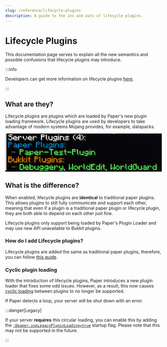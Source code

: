 ```yaml
---
slug: /reference/lifecycle-plugins
description: A guide to the ins and outs of lifecycle plugins.
---
```


# Lifecycle Plugins

This documentation page serves to explain all the new semantics and possible confusions that lifecycle plugins may introduce.

:::info

Developers can get more information on lifecycle plugins [here](docs/paper/dev/advanced/lifecycle-plugins.mdx).

:::

## What are they?

Lifecycle plugins are plugins which are loaded by Paper's new plugin loading framework. Lifecycle plugins are used by developers to
take advantage of modern systems Mojang provides, for example, datapacks.

![Plugin List](assets/plugin-list.png)

## What is the difference?

When enabled, lifecycle plugins are **identical** to traditional paper plugins. This allows plugins to still fully communicate and support each other, meaning that even if a
plugin is a traditional paper plugin or lifecycle plugin, they are both able to depend on each other just fine.

Lifecycle plugins only support being loaded by Paper's Plugin Loader and may use new API unavailable to Bukkit plugins.

### How do I add Lifecycle plugins?

Lifecycle plugins are added the same as traditional paper plugins, therefore, you can follow [this guide](docs/paper/admin/getting-started/adding-plugins.md).

### Cyclic plugin loading

With the introduction of lifecycle plugins, Paper introduces a new plugin loader that fixes some odd issues.
However, as a result, this now causes [cyclic loading](docs/paper/dev/advanced/lifecycle-plugins.mdx#cyclic-plugin-loading) between plugins to no longer be supported.

If Paper detects a loop, your server will be shut down with an error.

:::danger[Legacy]

If your server **requires** this circular loading, you can enable this by adding the [`-Dpaper.useLegacyPluginLoading=true`](system-properties.md#paperuselegacypluginloading) startup flag.
Please note that this may not be supported in the future.

:::
